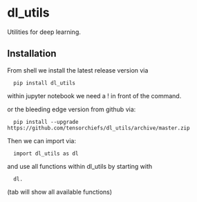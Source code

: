 # dl_utils

Utilities for deep learning. 

## Installation

From shell we install the latest release version via
```
  pip install dl_utils
```
within jupyter notebook we need a ! in front of the command.

or the bleeding edge version from github via:
```
  pip install --upgrade https://github.com/tensorchiefs/dl_utils/archive/master.zip
```

Then we can import via: 
```
  import dl_utils as dl
```

and use all functions within dl_utils by starting with 
```
  dl.
```
(tab will show all available functions)
